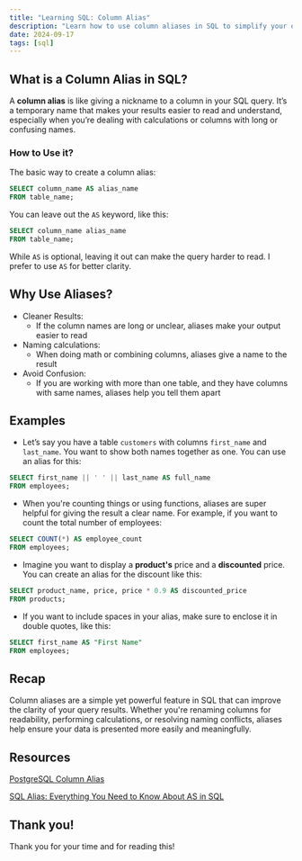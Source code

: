 ```yaml
---
title: "Learning SQL: Column Alias"
description: "Learn how to use column aliases in SQL to simplify your query results, make calculations more readable, and improve clarity with easy-to-understand examples."
date: 2024-09-17
tags: [sql]
---
```


## What is a Column Alias in SQL?

A **column alias** is like giving a nickname to a column in your SQL query. It’s a temporary name that makes your results easier to read and understand, especially when you’re dealing with calculations or columns with long or confusing names.

### How to Use it?

The basic way to create a column alias:

```sql
SELECT column_name AS alias_name
FROM table_name;
```

You can leave out the `AS` keyword, like this:

```sql
SELECT column_name alias_name
FROM table_name;
```

While `AS` is optional, leaving it out can make the query harder to read. I prefer to use `AS` for better clarity.

## Why Use Aliases?

- Cleaner Results:
  - If the column names are long or unclear, aliases make your output easier to read
- Naming calculations:
  - When doing math or combining columns, aliases give a name to the result
- Avoid Confusion:
  - If you are working with more than one table, and they have columns with same names, aliases help you tell them apart

## Examples

- Let’s say you have a table `customers` with columns `first_name` and `last_name`. You want to show both names together as one. You can use an alias for this:

```sql
SELECT first_name || ' ' || last_name AS full_name
FROM employees;
```

- When you're counting things or using functions, aliases are super helpful for giving the result a clear name. For example, if you want to count the total number of employees:

```sql
SELECT COUNT(*) AS employee_count
FROM employees;
```

- Imagine you want to display a **product's** price and a **discounted** price. You can create an alias for the discount like this:

```sql
SELECT product_name, price, price * 0.9 AS discounted_price
FROM products;
```

- If you want to include spaces in your alias, make sure to enclose it in double quotes, like this:

```sql
SELECT first_name AS "First Name"
FROM employees;
```

## Recap

Column aliases are a simple yet powerful feature in SQL that can improve the clarity of your query results. Whether you're renaming columns for readability, performing calculations, or resolving naming conflicts, aliases help ensure your data is presented more easily and meaningfully.

## Resources

[PostgreSQL Column Alias](https://www.postgresqltutorial.com/postgresql-tutorial/postgresql-column-alias/)

[SQL Alias: Everything You Need to Know About AS in SQL](https://www.dbvis.com/thetable/sql-alias-everything-you-need-to-know-about-as-in-sql/)

## Thank you!

Thank you for your time and for reading this!
